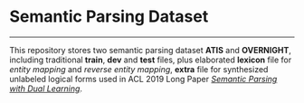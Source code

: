 # **Semantic Parsing Dataset**

----

This repository stores two semantic parsing dataset **ATIS** and **OVERNIGHT**, including traditional __train__, __dev__ and __test__ files, plus elaborated __lexicon__ file for *entity mapping* and *reverse entity mapping*, __extra__ file for synthesized unlabeled logical forms used in ACL 2019 Long Paper [*Semantic Parsing with Dual Learning*](url).